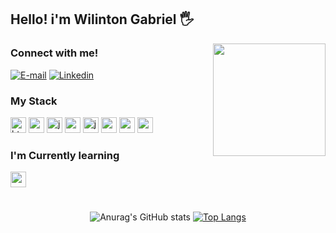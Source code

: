 ## Hello! i'm Wilinton Gabriel 🖐️


<img align="right" height="180px" src="https://user-images.githubusercontent.com/74038190/212748830-4c709398-a386-4761-84d7-9e10b98fbe6e.gif" />

### Connect with me!

[![E-mail](https://img.shields.io/badge/Gmail-D14836?style=for-the-badge&logo=gmail&logoColor=626B71&color=black)](mailto:wilintongabrielss1@gmail.com)
[![Linkedin](https://img.shields.io/badge/-LinkedIn-000?style=for-the-badge&logo=linkedin&logoColor=626B71&color:FFF)](https://www.linkedin.com/in/wilinton-gabriel-40b591249/)


<div align="left">

  ### My Stack
  <img src="https://cdn.jsdelivr.net/gh/devicons/devicon/icons/html5/html5-original.svg" height="25" alt="html5 logo" title="Html 5" />
  <img src="https://cdn.jsdelivr.net/gh/devicons/devicon/icons/css3/css3-original.svg" height="25" alt="css3 logo" title="Css 3" />
  <img src="https://cdn.jsdelivr.net/gh/devicons/devicon/icons/javascript/javascript-plain.svg" height="25" alt="javascript logo" title="Javascript" />
  <img src="https://cdn.jsdelivr.net/gh/devicons/devicon/icons/nodejs/nodejs-original.svg" height="25" alt="nodeJS logo" title="Node JS" />
  <img src="https://cdn.jsdelivr.net/gh/devicons/devicon/icons/java/java-original.svg" height="25" alt="java logo" title="Java" />
  <img src="https://cdn.jsdelivr.net/gh/devicons/devicon/icons/spring/spring-original.svg" height="25" alt="spring logo" title="Spring Framework" />
  <img src="https://cdn.jsdelivr.net/gh/devicons/devicon/icons/mysql/mysql-original.svg" height="25" alt="mysql logo" title="MySql" />
  <img src="https://cdn.jsdelivr.net/gh/devicons/devicon/icons/postgresql/postgresql-original.svg" height="25" alt="postgresql logo" title="Postgre SQL" />
</div>

### I'm Currently learning
  <img src="https://cdn.jsdelivr.net/gh/devicons/devicon/icons/react/react-original.svg" height="25" alt="postgresql logo" title="Postgre SQL" />


#

<div style="text-align: center;" align="center">
  
![Anurag's GitHub stats](https://github-readme-stats.vercel.app/api?username=willGabriell&theme=github_dark&show_icons=true&rank_icon=github&hide_title=true&include_all_commits=false&count_private=true&line_height=25&hide=issues)
[![Top Langs](https://github-readme-stats.vercel.app/api/top-langs/?username=willGabriell&layout=compact&theme=github_dark)]()

</div>


